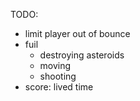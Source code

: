 TODO: 
* limit player out of bounce
* fuil
    + destroying asteroids
    - moving
    - shooting
* score: lived time
